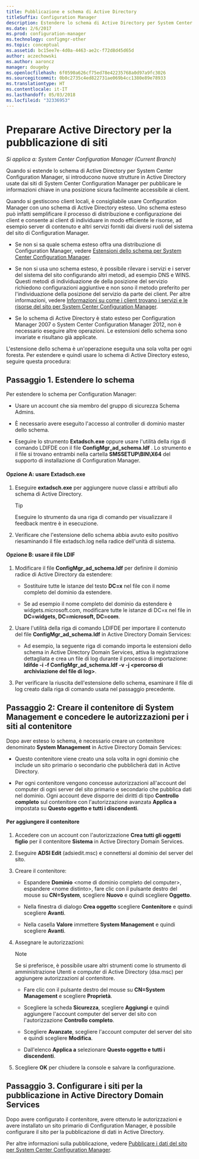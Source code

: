 ```yaml
---
title: Pubblicazione e schema di Active Directory
titleSuffix: Configuration Manager
description: Estendere lo schema di Active Directory per System Center Configuration Manager per semplificare il processo di distribuzione e configurazione dei client.
ms.date: 2/6/2017
ms.prod: configuration-manager
ms.technology: configmgr-other
ms.topic: conceptual
ms.assetid: bc15ee7e-4d0a-4463-ae2c-f72d8d45d65d
author: aczechowski
ms.author: aaroncz
manager: dougeby
ms.openlocfilehash: 6f0590a626cf75ed78e42235768a0d97a9fc3026
ms.sourcegitcommit: 0b0c2735c4ed822731ae069b4cc1380e89e78933
ms.translationtype: HT
ms.contentlocale: it-IT
ms.lasthandoff: 05/03/2018
ms.locfileid: "32336953"
---
```

# <a name="prepare-active-directory-for-site-publishing"></a>Preparare Active Directory per la pubblicazione di siti

*Si applica a: System Center Configuration Manager (Current Branch)*

Quando si estende lo schema di Active Directory per System Center Configuration Manager, si introducono nuove strutture in Active Directory usate dai siti di System Center Configuration Manager per pubblicare le informazioni chiave in una posizione sicura facilmente accessibile ai client.  

Quando si gestiscono client locali, è consigliabile usare Configuration Manager con uno schema di Active Directory esteso. Uno schema esteso può infatti semplificare il processo di distribuzione e configurazione dei client e consente ai client di individuare in modo efficiente le risorse, ad esempio server di contenuto e altri servizi forniti dai diversi ruoli del sistema del sito di Configuration Manager.  

-   Se non si sa quale schema esteso offra una distribuzione di Configuration Manager, vedere [Estensioni dello schema per System Center Configuration Manager](../../../core/plan-design/network/schema-extensions.md).  

-   Se non si usa uno schema esteso, è possibile rilevare i servizi e i server del sistema del sito configurando altri metodi, ad esempio DNS e WINS. Questi metodi di individuazione de della posizione del servizio richiedono configurazioni aggiuntive e non sono il metodo preferito per l'individuazione della posizione del servizio da parte dei client. Per altre informazioni, vedere [Informazioni su come i client trovano i servizi e le risorse del sito per System Center Configuration Manager](../../../core/plan-design/hierarchy/understand-how-clients-find-site-resources-and-services.md).  

-   Se lo schema di Active Directory è stato esteso per Configuration Manager 2007 o System Center Configuration Manager 2012, non è necessario eseguire altre operazioni. Le estensioni dello schema sono invariate e risultano già applicate.  

L'estensione dello schema è un'operazione eseguita una sola volta per ogni foresta. Per estendere e quindi usare lo schema di Active Directory esteso, seguire questa procedura:  

## <a name="step-1-extend-the-schema"></a>Passaggio 1. Estendere lo schema  
Per estendere lo schema per Configuration Manager:  

-   Usare un account che sia membro del gruppo di sicurezza Schema Admins.  

-   È necessario avere eseguito l'accesso al controller di dominio master dello schema.  

-   Eseguire lo strumento **Extadsch.exe** oppure usare l'utilità della riga di comando LDIFDE con il file **ConfigMgr_ad_schema.ldf** . Lo strumento e il file si trovano entrambi nella cartella **SMSSETUP\BIN\X64** del supporto di installazione di Configuration Manager.  

#### <a name="option-a-use-extadschexe"></a>Opzione A: usare Extadsch.exe  

1.  Eseguire **extadsch.exe** per aggiungere nuove classi e attributi allo schema di Active Directory.  

    > [!TIP]  
    >  Eseguire lo strumento da una riga di comando per visualizzare il feedback mentre è in esecuzione.  

2.  Verificare che l'estensione dello schema abbia avuto esito positivo riesaminando il file extadsch.log nella radice dell'unità di sistema.  

#### <a name="option-b-use-the-ldif-file"></a>Opzione B: usare il file LDIF  

1.  Modificare il file **ConfigMgr_ad_schema.ldf** per definire il dominio radice di Active Directory da estendere:  

    -   Sostituire tutte le istanze del testo **DC=x** nel file con il nome completo del dominio da estendere.  

    -   Se ad esempio il nome completo del dominio da estendere è widgets.microsoft.com, modificare tutte le istanze di DC=x nel file in **DC=widgets, DC=microsoft, DC=com**.  

2.  Usare l'utilità della riga di comando LDIFDE per importare il contenuto del file **ConfigMgr_ad_schema.ldf** in Active Directory Domain Services:  

    -   Ad esempio, la seguente riga di comando importa le estensioni dello schema in Active Directory Domain Services, attiva la registrazione dettagliata e crea un file di log durante il processo di importazione: **ldifde -i -f ConfigMgr_ad_schema.ldf -v -j &lt;percorso di archiviazione del file di log\>**.  

3.  Per verificare la riuscita dell'estensione dello schema, esaminare il file di log creato dalla riga di comando usata nel passaggio precedente.  

## <a name="step-2--create-the-system-management-container-and-grant-sites-permissions-to-the-container"></a>Passaggio 2:  Creare il contenitore di System Management e concedere le autorizzazioni per i siti al contenitore  
 Dopo aver esteso lo schema, è necessario creare un contenitore denominato **System Management** in Active Directory Domain Services:  

-   Questo contenitore viene creato una sola volta in ogni dominio che include un sito primario o secondario che pubblicherà dati in Active Directory.  

-   Per ogni contenitore vengono concesse autorizzazioni all'account del computer di ogni server del sito primario e secondario che pubblica dati nel dominio. Ogni account deve disporre dei diritti di tipo **Controllo completo** sul contenitore con l'autorizzazione avanzata **Applica a** impostata su **Questo oggetto e tutti i discendenti**.  

#### <a name="to-add-the-container"></a>Per aggiungere il contenitore  

1.  Accedere con un account con l'autorizzazione **Crea tutti gli oggetti figlio** per il contenitore **Sistema** in Active Directory Domain Services.  

2.  Eseguire **ADSI Edit** (adsiedit.msc) e connettersi al dominio del server del sito.  

3.  Creare il contenitore:  

    -   Espandere **Dominio** &lt;nome di dominio completo del computer\>, espandere &lt;nome distinto\>, fare clic con il pulsante destro del mouse su **CN=System**, scegliere **Nuovo** e quindi scegliere **Oggetto**.  

    -   Nella finestra di dialogo **Crea oggetto** scegliere **Contenitore** e quindi scegliere **Avanti**.  

    -   Nella casella **Valore** immettere **System Management** e quindi scegliere **Avanti**.  

4.  Assegnare le autorizzazioni:  

    > [!NOTE]  
    >  Se si preferisce, è possibile usare altri strumenti come lo strumento di amministrazione Utenti e computer di Active Directory (dsa.msc) per aggiungere autorizzazioni al contenitore.  

    -   Fare clic con il pulsante destro del mouse su **CN=System Management** e scegliere **Proprietà**.  

    -   Scegliere la scheda **Sicurezza**, scegliere **Aggiungi** e quindi aggiungere l'account computer del server del sito con l'autorizzazione **Controllo completo**.  

    -   Scegliere **Avanzate**, scegliere l'account computer del server del sito e quindi scegliere **Modifica**.  

    -   Dall'elenco **Applica a** selezionare **Questo oggetto e tutti i discendenti**.  

5.  Scegliere **OK** per chiudere la console e salvare la configurazione.  

## <a name="step-3-set-up-sites-to-publish-to-active-directory-domain-services"></a>Passaggio 3. Configurare i siti per la pubblicazione in Active Directory Domain Services  
 Dopo avere configurato il contenitore, avere ottenuto le autorizzazioni e avere installato un sito primario di Configuration Manager, è possibile configurare il sito per la pubblicazione di dati in Active Directory.  

 Per altre informazioni sulla pubblicazione, vedere [Pubblicare i dati del sito per System Center Configuration Manager](../../../core/servers/deploy/configure/publish-site-data.md).  
